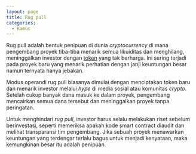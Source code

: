 ```yaml
---
layout: page
title: Rug pull
categories:
  - Kamus
---
```


Rug pull adalah bentuk penipuan di dunia *cryptocurrency* di mana pengembang proyek tiba-tiba menarik semua likuiditas dan menghilang, meninggalkan investor dengan [token](https://rojocrypto.com/token) yang tak berharga. Ini sering terjadi pada proyek baru yang menarik perhatian dengan janji keuntungan besar namun ternyata hanya jebakan.

Modus operandi rug pull biasanya dimulai dengan menciptakan token baru dan menarik investor melalui *hype* di media sosial atau komunitas *crypto*. Setelah cukup banyak dana masuk ke dalam proyek, pengembang mencairkan semua dana tersebut dan meninggalkan proyek tanpa peringatan.

Untuk menghindari *rug pull*, investor harus selalu melakukan riset sebelum berinvestasi, seperti memeriksa apakah kode smart contract diaudit dan melihat transparansi tim pengembang. Jika sebuah proyek menawarkan keuntungan yang terdengar terlalu bagus untuk menjadi kenyataan, maka kemungkinan besar itu adalah penipuan.